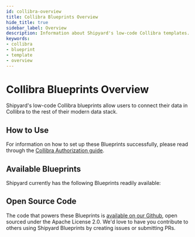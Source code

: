 ```yaml
---
id: collibra-overview
title: Collibra Blueprints Overview
hide_title: true
sidebar_label: Overview
description: Information about Shipyard's low-code Collibra templates.
keywords:
- collibra
- blueprint
- template
- overview
---
```


# Collibra Blueprints Overview

Shipyard's low-code Collibra blueprints allow users to connect their data in Collibra to the rest of their modern data stack.

## How to Use
For information on how to set up these Blueprints successfully, please read through the [Collibra Authorization guide](collibra-authorization.md).

## Available Blueprints
Shipyard currently has the following Blueprints readily available: 

## Open Source Code
The code that powers these Blueprints is [available on our Github](https://www.shipyardapp.com/docs/blueprint-library/collibra/collibra-overview/), open sourced under the Apache License 2.0. We'd love to have you contribute to others using Shipyard Blueprints by creating issues or submitting PRs.
